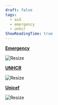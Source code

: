 ```yaml
---
draft: false
tags:
  - aid
  - emergency
  - unhcr
ShowReadingTime: true
---
```


**[Emergency](https://www.emergency.it/)**

![Resize](https://upload.wikimedia.org/wikipedia/commons/thumb/a/ab/Emergency_%28NGO%29_logo.svg/640px-Emergency_%28NGO%29_logo.svg.png)


**[UNHCR](https://www.unhcr.org/it/)**

![Resize](https://upload.wikimedia.org/wikipedia/commons/8/88/UNHCR.svg)

**[Unicef](https://www.unicef.it/)**

![Resize](https://upload.wikimedia.org/wikipedia/commons/thumb/e/ed/Logo_of_UNICEF.svg/512px-Logo_of_UNICEF.svg.png)